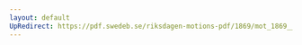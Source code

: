 ```yaml
---
layout: default
UpRedirect: https://pdf.swedeb.se/riksdagen-motions-pdf/1869/mot_1869__ak__00083/mot_1869__ak__00083_001.pdf
---
```

